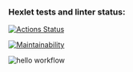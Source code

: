 ### Hexlet tests and linter status:

[![Actions Status](https://github.com/Alex-AXO/python-project-lvl1/workflows/hexlet-check/badge.svg)](https://github.com/Alex-AXO/python-project-lvl1/actions)

[![Maintainability](https://api.codeclimate.com/v1/badges/a99a88d28ad37a79dbf6/maintainability)](https://codeclimate.com/github/codeclimate/codeclimate/maintainability)

![hello workflow](https://github.com/Alex-AXO/python-project-lvl1/actions/workflows/hello-world.yml/badge.svg)

